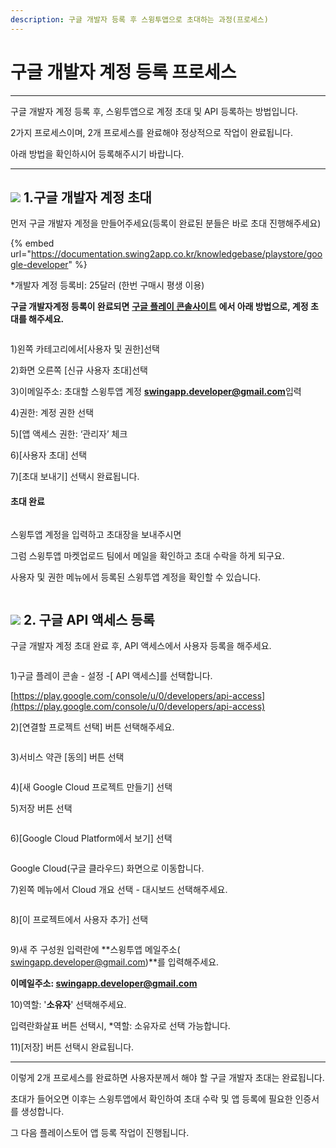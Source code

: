 ```yaml
---
description: 구글 개발자 등록 후 스윙투앱으로 초대하는 과정(프로세스)
---
```


# 구글 개발자 계정 등록 프로세스

***

구글 개발자 계정 등록 후, 스윙투앱으로 계정 초대 및 API 등록하는 방법입니다.&#x20;

2가지 프로세스이며, 2개 프로세스를 완료해야 정상적으로 작업이 완료됩니다.

아래 방법을 확인하시어 등록해주시기 바랍니다.&#x20;

***



## ![](https://wp.swing2app.co.kr/wp-content/uploads/2020/04/%EB%8B%A8%EB%9D%BD1-1.png) 1.구글 개발자 계정 초대

&#x20;

먼저 구글 개발자 계정을 만들어주세요(등록이 완료된 분들은 바로 초대 진행해주세요)

{% embed url="https://documentation.swing2app.co.kr/knowledgebase/playstore/google-developer" %}

\*개발자 계정 등록비: 25달러 (한번 구매시 평생 이용)&#x20;

**구글 개발자계정 등록이 완료되면** [**구글 플레이 콘솔사이트**](https://play.google.com/console/developers) **에서 아래 방법으로, 계정 초대를 해주세요.**&#x20;

<div align="left">

<figure><img src="../.gitbook/assets/구글계정초대1.png" alt=""><figcaption></figcaption></figure>

</div>

1\)왼쪽 카테고리에서\[사용자 및 권한]선택&#x20;

2\)화면 오른쪽 \[신규 사용자 초대]선택&#x20;

3\)이메일주소: 초대할 스윙투앱 계정 **swingapp.developer@gmail.com**입력&#x20;

4\)권한: 계정 권한 선택

5\)\[앱 액세스 권한: ‘관리자’ 체크&#x20;

6\)\[사용자 초대] 선택

7\)\[초대 보내기] 선택시 완료됩니다.



#### 초대 완료

<figure><img src="../.gitbook/assets/구글계정초대2.png" alt=""><figcaption></figcaption></figure>

스윙투앱 계정을 입력하고 초대장을 보내주시면&#x20;

그럼 스윙투앱 마켓업로드 팀에서 메일을 확인하고 초대 수락을 하게 되구요.

사용자 및 권한 메뉴에서 등록된 스윙투앱 계정을 확인할 수 있습니다.&#x20;

<figure><img src="../.gitbook/assets/구분선 (1) (1).PNG" alt=""><figcaption></figcaption></figure>

## ![](https://wp.swing2app.co.kr/wp-content/uploads/2020/04/%EB%8B%A8%EB%9D%BD1-1.png) 2. 구글 API 액세스 등록&#x20;

구글 개발자 계정 초대 완료 후, API 액세스에서 사용자 등록을 해주세요.&#x20;

<figure><img src="../.gitbook/assets/구글초대1 (2).png" alt=""><figcaption></figcaption></figure>

1\)구글 플레이 콘솔 - 설정 -\[ API 액세스]를 선택합니다.&#x20;

[https://play.google.com/console/u/0/developers/api-access](https://play.google.com/console/u/0/developers/api-access)

2\)\[연결할 프로젝트 선택] 버튼 선택해주세요.&#x20;



<div align="left">

<figure><img src="../.gitbook/assets/구글초대2.png" alt=""><figcaption></figcaption></figure>

</div>

3\)서비스 약관 \[동의] 버튼 선택



<figure><img src="../.gitbook/assets/구글초대3.png" alt=""><figcaption></figcaption></figure>

4\)\[새 Google Cloud 프로젝트 만들기] 선택

5\)저장 버튼 선택



<div align="left">

<figure><img src="../.gitbook/assets/구글초대4.png" alt=""><figcaption></figcaption></figure>

</div>

6\)\[Google Cloud Platform에서 보기] 선택



<div align="left">

<figure><img src="../.gitbook/assets/구글초대5.png" alt=""><figcaption></figcaption></figure>

</div>

Google Cloud(구글 클라우드) 화면으로 이동합니다.&#x20;

7\)왼쪽 메뉴에서 Cloud 개요 선택 - 대시보드 선택해주세요.&#x20;



<div align="left">

<figure><img src="../.gitbook/assets/구글초대6.png" alt=""><figcaption></figcaption></figure>

</div>

8\)\[이 프로젝트에서 사용자 추가] 선택



<div align="left">

<figure><img src="../.gitbook/assets/구글초대7.png" alt=""><figcaption></figcaption></figure>

</div>

9\)새 주 구성원 입력란에 **스윙투앱 메일주소( swingapp.developer@gmail.com)**를 입력해주세요.

**이메일주소: swingapp.developer@gmail.com**

10\)역할: '**소유자**' 선택해주세요.

입력란화살표 버튼 선택시, \*역할: 소유자로 선택 가능합니다.&#x20;

11\)\[저장] 버튼 선택시 완료됩니다.&#x20;



***

이렇게 2개 프로세스를 완료하면 사용자분께서 해야 할 구글 개발자 초대는 완료됩니다.

초대가 들어오면 이후는 스윙투앱에서 확인하여 초대 수락 및 앱 등록에 필요한 인증서를 생성합니다.

그 다음 플레이스토어 앱 등록 작업이 진행됩니다.&#x20;

